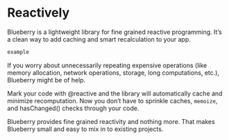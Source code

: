 # Reactively

Blueberry is a lightweight library for fine grained reactive programming. It’s a clean way to add caching and smart recalculation to your app. 

```jsx
example
```

If you worry about unnecessarily repeating expensive operations (like memory allocation, network operations, storage, long computations, etc.), Blueberry might be of help.

Mark your code with @reactive and the library will automatically cache and minimize recomputation. Now you don’t have to sprinkle caches, `memoize`, and hasChanged() checks through your code.

Blueberry provides fine grained reactivity and nothing more. That makes Blueberry small and easy to mix in to existing projects.